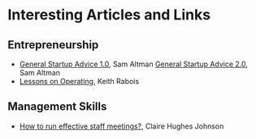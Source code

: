 
# Interesting Articles and Links

## Entrepreneurship
- [General Startup Advice 1.0](https://www.youtube.com/watch?v=CBYhVcO4WgI), Sam Altman
[General Startup Advice 2.0](https://www.youtube.com/watch?v=CVfnkM44Urs), Sam Altman
- [Lessons on Operating](https://www.youtube.com/watch?v=6fQHLK1aIBs), Keith Rabois

## Management Skills
- [How to run effective staff meetings?](https://www.khoslaventures.com/running-an-effective-staff-meeting), Claire Hughes Johnson

